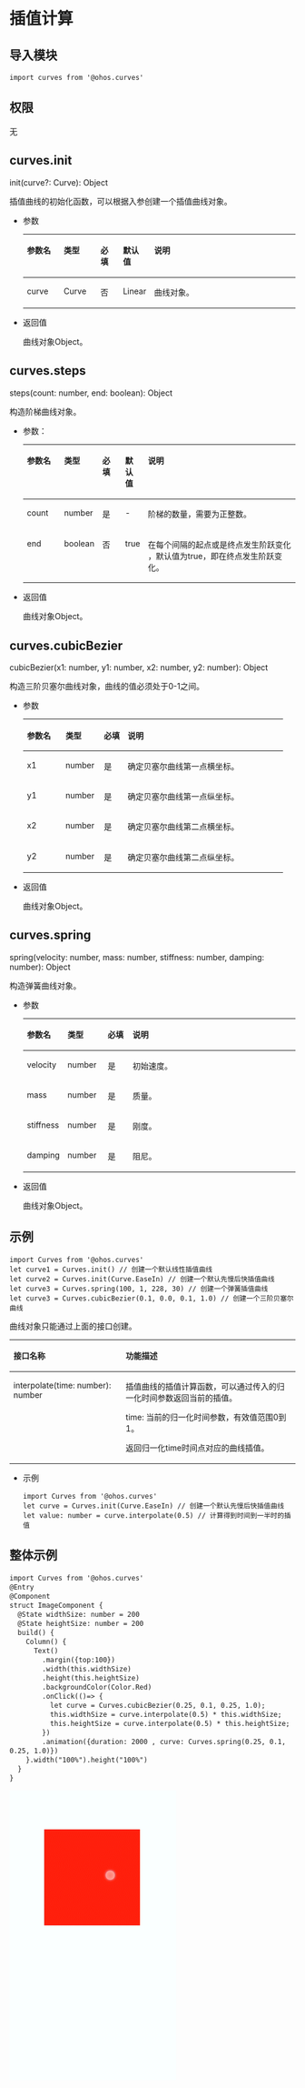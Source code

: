 # 插值计算<a name="ZH-CN_TOPIC_0000001119768252"></a>

## 导入模块<a name="section377963175114"></a>

```
import curves from '@ohos.curves'
```

## 权限<a name="section1455919446525"></a>

无

## curves.init<a name="section10551016104218"></a>

init\(curve?: Curve\): Object

插值曲线的初始化函数，可以根据入参创建一个插值曲线对象。

-   参数

    <a name="table69661135912"></a>
    <table><thead align="left"><tr id="row149668318915"><th class="cellrowborder" valign="top" width="13.71%" id="mcps1.1.6.1.1"><p id="p7966738914"><a name="p7966738914"></a><a name="p7966738914"></a>参数名</p>
    </th>
    <th class="cellrowborder" valign="top" width="13.62%" id="mcps1.1.6.1.2"><p id="p296713699"><a name="p296713699"></a><a name="p296713699"></a>类型</p>
    </th>
    <th class="cellrowborder" valign="top" width="8.469999999999999%" id="mcps1.1.6.1.3"><p id="p196718315911"><a name="p196718315911"></a><a name="p196718315911"></a>必填</p>
    </th>
    <th class="cellrowborder" valign="top" width="7.5200000000000005%" id="mcps1.1.6.1.4"><p id="p02881223125210"><a name="p02881223125210"></a><a name="p02881223125210"></a>默认值</p>
    </th>
    <th class="cellrowborder" valign="top" width="56.68%" id="mcps1.1.6.1.5"><p id="p9967231197"><a name="p9967231197"></a><a name="p9967231197"></a>说明</p>
    </th>
    </tr>
    </thead>
    <tbody><tr id="row18967831393"><td class="cellrowborder" valign="top" width="13.71%" headers="mcps1.1.6.1.1 "><p id="p39671131590"><a name="p39671131590"></a><a name="p39671131590"></a>curve</p>
    </td>
    <td class="cellrowborder" valign="top" width="13.62%" headers="mcps1.1.6.1.2 "><p id="p126051952172518"><a name="p126051952172518"></a><a name="p126051952172518"></a>Curve</p>
    </td>
    <td class="cellrowborder" valign="top" width="8.469999999999999%" headers="mcps1.1.6.1.3 "><p id="p149671932919"><a name="p149671932919"></a><a name="p149671932919"></a>否</p>
    </td>
    <td class="cellrowborder" valign="top" width="7.5200000000000005%" headers="mcps1.1.6.1.4 "><p id="p528813237529"><a name="p528813237529"></a><a name="p528813237529"></a>Linear</p>
    </td>
    <td class="cellrowborder" valign="top" width="56.68%" headers="mcps1.1.6.1.5 "><p id="p168155166474"><a name="p168155166474"></a><a name="p168155166474"></a>曲线对象。</p>
    </td>
    </tr>
    </tbody>
    </table>

-   返回值

    曲线对象Object。


## curves.steps<a name="section14558238104310"></a>

steps\(count: number, end: boolean\): Object

构造阶梯曲线对象。

-   参数：

    <a name="table0249629144818"></a>
    <table><thead align="left"><tr id="row124982915486"><th class="cellrowborder" valign="top" width="13.71%" id="mcps1.1.6.1.1"><p id="p13249132917480"><a name="p13249132917480"></a><a name="p13249132917480"></a>参数名</p>
    </th>
    <th class="cellrowborder" valign="top" width="13.62%" id="mcps1.1.6.1.2"><p id="p12496298488"><a name="p12496298488"></a><a name="p12496298488"></a>类型</p>
    </th>
    <th class="cellrowborder" valign="top" width="8.469999999999999%" id="mcps1.1.6.1.3"><p id="p1024912919485"><a name="p1024912919485"></a><a name="p1024912919485"></a>必填</p>
    </th>
    <th class="cellrowborder" valign="top" width="7.5200000000000005%" id="mcps1.1.6.1.4"><p id="p879793714527"><a name="p879793714527"></a><a name="p879793714527"></a>默认值</p>
    </th>
    <th class="cellrowborder" valign="top" width="56.68%" id="mcps1.1.6.1.5"><p id="p7249192994817"><a name="p7249192994817"></a><a name="p7249192994817"></a>说明</p>
    </th>
    </tr>
    </thead>
    <tbody><tr id="row324915297485"><td class="cellrowborder" valign="top" width="13.71%" headers="mcps1.1.6.1.1 "><p id="p824982974812"><a name="p824982974812"></a><a name="p824982974812"></a>count</p>
    </td>
    <td class="cellrowborder" valign="top" width="13.62%" headers="mcps1.1.6.1.2 "><p id="p1224913295481"><a name="p1224913295481"></a><a name="p1224913295481"></a>number</p>
    </td>
    <td class="cellrowborder" valign="top" width="8.469999999999999%" headers="mcps1.1.6.1.3 "><p id="p02491629134812"><a name="p02491629134812"></a><a name="p02491629134812"></a>是</p>
    </td>
    <td class="cellrowborder" valign="top" width="7.5200000000000005%" headers="mcps1.1.6.1.4 "><p id="p1279713715219"><a name="p1279713715219"></a><a name="p1279713715219"></a>-</p>
    </td>
    <td class="cellrowborder" valign="top" width="56.68%" headers="mcps1.1.6.1.5 "><p id="p13249172974815"><a name="p13249172974815"></a><a name="p13249172974815"></a>阶梯的数量，需要为正整数。</p>
    </td>
    </tr>
    <tr id="row7878205385210"><td class="cellrowborder" valign="top" width="13.71%" headers="mcps1.1.6.1.1 "><p id="p7878155319522"><a name="p7878155319522"></a><a name="p7878155319522"></a>end</p>
    </td>
    <td class="cellrowborder" valign="top" width="13.62%" headers="mcps1.1.6.1.2 "><p id="p11878105317525"><a name="p11878105317525"></a><a name="p11878105317525"></a>boolean</p>
    </td>
    <td class="cellrowborder" valign="top" width="8.469999999999999%" headers="mcps1.1.6.1.3 "><p id="p3878053125214"><a name="p3878053125214"></a><a name="p3878053125214"></a>否</p>
    </td>
    <td class="cellrowborder" valign="top" width="7.5200000000000005%" headers="mcps1.1.6.1.4 "><p id="p1587819539520"><a name="p1587819539520"></a><a name="p1587819539520"></a>true</p>
    </td>
    <td class="cellrowborder" valign="top" width="56.68%" headers="mcps1.1.6.1.5 "><p id="p4878115313527"><a name="p4878115313527"></a><a name="p4878115313527"></a>在每个间隔的起点或是终点发生阶跃变化 ，默认值为true，即在终点发生阶跃变化。</p>
    </td>
    </tr>
    </tbody>
    </table>

-   返回值

    曲线对象Object。


## curves.cubicBezier<a name="section548233515442"></a>

cubicBezier\(x1: number, y1: number, x2: number, y2: number\): Object

构造三阶贝塞尔曲线对象，曲线的值必须处于0-1之间。

-   参数

    <a name="table3158136144813"></a>
    <table><thead align="left"><tr id="row151581136164820"><th class="cellrowborder" valign="top" width="14.82%" id="mcps1.1.5.1.1"><p id="p141580364487"><a name="p141580364487"></a><a name="p141580364487"></a>参数名</p>
    </th>
    <th class="cellrowborder" valign="top" width="14.729999999999999%" id="mcps1.1.5.1.2"><p id="p6158103613485"><a name="p6158103613485"></a><a name="p6158103613485"></a>类型</p>
    </th>
    <th class="cellrowborder" valign="top" width="9.16%" id="mcps1.1.5.1.3"><p id="p115843684817"><a name="p115843684817"></a><a name="p115843684817"></a>必填</p>
    </th>
    <th class="cellrowborder" valign="top" width="61.29%" id="mcps1.1.5.1.4"><p id="p41581736184811"><a name="p41581736184811"></a><a name="p41581736184811"></a>说明</p>
    </th>
    </tr>
    </thead>
    <tbody><tr id="row71591236104812"><td class="cellrowborder" valign="top" width="14.82%" headers="mcps1.1.5.1.1 "><p id="p16159536184811"><a name="p16159536184811"></a><a name="p16159536184811"></a>x1</p>
    </td>
    <td class="cellrowborder" valign="top" width="14.729999999999999%" headers="mcps1.1.5.1.2 "><p id="p8159113684815"><a name="p8159113684815"></a><a name="p8159113684815"></a>number</p>
    </td>
    <td class="cellrowborder" valign="top" width="9.16%" headers="mcps1.1.5.1.3 "><p id="p17159133634811"><a name="p17159133634811"></a><a name="p17159133634811"></a>是</p>
    </td>
    <td class="cellrowborder" valign="top" width="61.29%" headers="mcps1.1.5.1.4 "><p id="p15159163664814"><a name="p15159163664814"></a><a name="p15159163664814"></a>确定贝塞尔曲线第一点横坐标。</p>
    </td>
    </tr>
    <tr id="row74932085115"><td class="cellrowborder" valign="top" width="14.82%" headers="mcps1.1.5.1.1 "><p id="p949316065114"><a name="p949316065114"></a><a name="p949316065114"></a>y1</p>
    </td>
    <td class="cellrowborder" valign="top" width="14.729999999999999%" headers="mcps1.1.5.1.2 "><p id="p149313011517"><a name="p149313011517"></a><a name="p149313011517"></a>number</p>
    </td>
    <td class="cellrowborder" valign="top" width="9.16%" headers="mcps1.1.5.1.3 "><p id="p84938011513"><a name="p84938011513"></a><a name="p84938011513"></a>是</p>
    </td>
    <td class="cellrowborder" valign="top" width="61.29%" headers="mcps1.1.5.1.4 "><p id="p124932020510"><a name="p124932020510"></a><a name="p124932020510"></a>确定贝塞尔曲线第一点纵坐标。</p>
    </td>
    </tr>
    <tr id="row94250210517"><td class="cellrowborder" valign="top" width="14.82%" headers="mcps1.1.5.1.1 "><p id="p8425623518"><a name="p8425623518"></a><a name="p8425623518"></a>x2</p>
    </td>
    <td class="cellrowborder" valign="top" width="14.729999999999999%" headers="mcps1.1.5.1.2 "><p id="p34251829512"><a name="p34251829512"></a><a name="p34251829512"></a>number</p>
    </td>
    <td class="cellrowborder" valign="top" width="9.16%" headers="mcps1.1.5.1.3 "><p id="p0425726516"><a name="p0425726516"></a><a name="p0425726516"></a>是</p>
    </td>
    <td class="cellrowborder" valign="top" width="61.29%" headers="mcps1.1.5.1.4 "><p id="p34261218514"><a name="p34261218514"></a><a name="p34261218514"></a>确定贝塞尔曲线第二点横坐标。</p>
    </td>
    </tr>
    <tr id="row023810485115"><td class="cellrowborder" valign="top" width="14.82%" headers="mcps1.1.5.1.1 "><p id="p1523810412512"><a name="p1523810412512"></a><a name="p1523810412512"></a>y2</p>
    </td>
    <td class="cellrowborder" valign="top" width="14.729999999999999%" headers="mcps1.1.5.1.2 "><p id="p923824105112"><a name="p923824105112"></a><a name="p923824105112"></a>number</p>
    </td>
    <td class="cellrowborder" valign="top" width="9.16%" headers="mcps1.1.5.1.3 "><p id="p1723810475114"><a name="p1723810475114"></a><a name="p1723810475114"></a>是</p>
    </td>
    <td class="cellrowborder" valign="top" width="61.29%" headers="mcps1.1.5.1.4 "><p id="p123984195113"><a name="p123984195113"></a><a name="p123984195113"></a>确定贝塞尔曲线第二点纵坐标。</p>
    </td>
    </tr>
    </tbody>
    </table>

-   返回值

    曲线对象Object。


## curves.spring<a name="section185801926114514"></a>

spring\(velocity: number, mass: number, stiffness: number, damping: number\): Object

构造弹簧曲线对象。

-   参数

    <a name="table131871943104820"></a>
    <table><thead align="left"><tr id="row181871743184818"><th class="cellrowborder" valign="top" width="14.82%" id="mcps1.1.5.1.1"><p id="p1218734312483"><a name="p1218734312483"></a><a name="p1218734312483"></a>参数名</p>
    </th>
    <th class="cellrowborder" valign="top" width="14.729999999999999%" id="mcps1.1.5.1.2"><p id="p418784319488"><a name="p418784319488"></a><a name="p418784319488"></a>类型</p>
    </th>
    <th class="cellrowborder" valign="top" width="9.16%" id="mcps1.1.5.1.3"><p id="p11871343184815"><a name="p11871343184815"></a><a name="p11871343184815"></a>必填</p>
    </th>
    <th class="cellrowborder" valign="top" width="61.29%" id="mcps1.1.5.1.4"><p id="p318719438480"><a name="p318719438480"></a><a name="p318719438480"></a>说明</p>
    </th>
    </tr>
    </thead>
    <tbody><tr id="row191871543204816"><td class="cellrowborder" valign="top" width="14.82%" headers="mcps1.1.5.1.1 "><p id="p181872434485"><a name="p181872434485"></a><a name="p181872434485"></a>velocity</p>
    </td>
    <td class="cellrowborder" valign="top" width="14.729999999999999%" headers="mcps1.1.5.1.2 "><p id="p10187154315489"><a name="p10187154315489"></a><a name="p10187154315489"></a>number</p>
    </td>
    <td class="cellrowborder" valign="top" width="9.16%" headers="mcps1.1.5.1.3 "><p id="p12187114324819"><a name="p12187114324819"></a><a name="p12187114324819"></a>是</p>
    </td>
    <td class="cellrowborder" valign="top" width="61.29%" headers="mcps1.1.5.1.4 "><p id="p618794317482"><a name="p618794317482"></a><a name="p618794317482"></a>初始速度。</p>
    </td>
    </tr>
    <tr id="row1618041604916"><td class="cellrowborder" valign="top" width="14.82%" headers="mcps1.1.5.1.1 "><p id="p418071614913"><a name="p418071614913"></a><a name="p418071614913"></a>mass</p>
    </td>
    <td class="cellrowborder" valign="top" width="14.729999999999999%" headers="mcps1.1.5.1.2 "><p id="p4180916174920"><a name="p4180916174920"></a><a name="p4180916174920"></a>number</p>
    </td>
    <td class="cellrowborder" valign="top" width="9.16%" headers="mcps1.1.5.1.3 "><p id="p12180161674916"><a name="p12180161674916"></a><a name="p12180161674916"></a>是</p>
    </td>
    <td class="cellrowborder" valign="top" width="61.29%" headers="mcps1.1.5.1.4 "><p id="p1718091618492"><a name="p1718091618492"></a><a name="p1718091618492"></a>质量。</p>
    </td>
    </tr>
    <tr id="row10880111194912"><td class="cellrowborder" valign="top" width="14.82%" headers="mcps1.1.5.1.1 "><p id="p1088021114913"><a name="p1088021114913"></a><a name="p1088021114913"></a>stiffness</p>
    </td>
    <td class="cellrowborder" valign="top" width="14.729999999999999%" headers="mcps1.1.5.1.2 "><p id="p1388011104913"><a name="p1388011104913"></a><a name="p1388011104913"></a>number</p>
    </td>
    <td class="cellrowborder" valign="top" width="9.16%" headers="mcps1.1.5.1.3 "><p id="p15880101154919"><a name="p15880101154919"></a><a name="p15880101154919"></a>是</p>
    </td>
    <td class="cellrowborder" valign="top" width="61.29%" headers="mcps1.1.5.1.4 "><p id="p288031184919"><a name="p288031184919"></a><a name="p288031184919"></a>刚度。</p>
    </td>
    </tr>
    <tr id="row1773111135015"><td class="cellrowborder" valign="top" width="14.82%" headers="mcps1.1.5.1.1 "><p id="p373121105014"><a name="p373121105014"></a><a name="p373121105014"></a>damping</p>
    </td>
    <td class="cellrowborder" valign="top" width="14.729999999999999%" headers="mcps1.1.5.1.2 "><p id="p177311185012"><a name="p177311185012"></a><a name="p177311185012"></a>number</p>
    </td>
    <td class="cellrowborder" valign="top" width="9.16%" headers="mcps1.1.5.1.3 "><p id="p27381105013"><a name="p27381105013"></a><a name="p27381105013"></a>是</p>
    </td>
    <td class="cellrowborder" valign="top" width="61.29%" headers="mcps1.1.5.1.4 "><p id="p47414115501"><a name="p47414115501"></a><a name="p47414115501"></a>阻尼。</p>
    </td>
    </tr>
    </tbody>
    </table>

-   返回值

    曲线对象Object。


## 示例<a name="section75051320581"></a>

```
import Curves from '@ohos.curves'
let curve1 = Curves.init() // 创建一个默认线性插值曲线
let curve2 = Curves.init(Curve.EaseIn) // 创建一个默认先慢后快插值曲线
let curve3 = Curves.spring(100, 1, 228, 30) // 创建一个弹簧插值曲线
let curve3 = Curves.cubicBezier(0.1, 0.0, 0.1, 1.0) // 创建一个三阶贝塞尔曲线
```

曲线对象只能通过上面的接口创建。

<a name="table268mcpsimp"></a>
<table><thead align="left"><tr id="row274mcpsimp"><th class="cellrowborder" valign="top" width="39.26%" id="mcps1.1.3.1.1"><p id="p276mcpsimp"><a name="p276mcpsimp"></a><a name="p276mcpsimp"></a>接口名称</p>
</th>
<th class="cellrowborder" valign="top" width="60.74%" id="mcps1.1.3.1.2"><p id="p280mcpsimp"><a name="p280mcpsimp"></a><a name="p280mcpsimp"></a>功能描述</p>
</th>
</tr>
</thead>
<tbody><tr id="row281mcpsimp"><td class="cellrowborder" valign="top" width="39.26%" headers="mcps1.1.3.1.1 "><p id="p825816201103"><a name="p825816201103"></a><a name="p825816201103"></a>interpolate(time: number): number</p>
</td>
<td class="cellrowborder" valign="top" width="60.74%" headers="mcps1.1.3.1.2 "><p id="p163641244113119"><a name="p163641244113119"></a><a name="p163641244113119"></a>插值曲线的插值计算函数，可以通过传入的归一化时间参数返回当前的插值。</p>
<p id="p71285919117"><a name="p71285919117"></a><a name="p71285919117"></a>time: 当前的归一化时间参数，有效值范围0到1。</p>
<p id="p154022291218"><a name="p154022291218"></a><a name="p154022291218"></a>返回归一化time时间点对应的曲线插值。</p>
</td>
</tr>
</tbody>
</table>

-   示例

    ```
    import Curves from '@ohos.curves'
    let curve = Curves.init(Curve.EaseIn) // 创建一个默认先慢后快插值曲线
    let value: number = curve.interpolate(0.5) // 计算得到时间到一半时的插值
    ```


## 整体示例<a name="section839432815193"></a>

```
import Curves from '@ohos.curves'
@Entry
@Component
struct ImageComponent {
  @State widthSize: number = 200
  @State heightSize: number = 200
  build() {
    Column() {
      Text()
        .margin({top:100})
        .width(this.widthSize)
        .height(this.heightSize)
        .backgroundColor(Color.Red)
        .onClick(()=> {
          let curve = Curves.cubicBezier(0.25, 0.1, 0.25, 1.0);
          this.widthSize = curve.interpolate(0.5) * this.widthSize;
          this.heightSize = curve.interpolate(0.5) * this.heightSize;
        })
        .animation({duration: 2000 , curve: Curves.spring(0.25, 0.1, 0.25, 1.0)})
    }.width("100%").height("100%")
  }
}
```

![](figures/5-20.gif)

